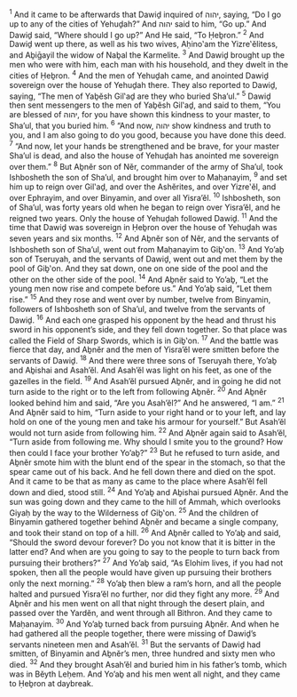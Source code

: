 <sup>1</sup> And it came to be afterwards that Dawiḏ inquired of יהוה, saying, “Do I go up to any of the cities of Yehuḏah?” And יהוה said to him, “Go up.” And Dawiḏ said, “Where should I go up?” And He said, “To Ḥeḇron.”
<sup>2</sup> And Dawiḏ went up there, as well as his two wives, Aḥino‛am the Yizre‛ĕlitess, and Aḇiḡayil the widow of Naḇal the Karmelite.
<sup>3</sup> And Dawiḏ brought up the men who were with him, each man with his household, and they dwelt in the cities of Ḥeḇron.
<sup>4</sup> And the men of Yehuḏah came, and anointed Dawiḏ sovereign over the house of Yehuḏah there. They also reported to Dawiḏ, saying, “The men of Yaḇĕsh Gil‛aḏ are they who buried Sha’ul.”
<sup>5</sup> Dawiḏ then sent messengers to the men of Yaḇĕsh Gil‛aḏ, and said to them, “You are blessed of יהוה, for you have shown this kindness to your master, to Sha’ul, that you buried him.
<sup>6</sup> “And now, יהוה show kindness and truth to you, and I am also going to do you good, because you have done this deed.
<sup>7</sup> “And now, let your hands be strengthened and be brave, for your master Sha’ul is dead, and also the house of Yehuḏah has anointed me sovereign over them.”
<sup>8</sup> But Aḇnĕr son of Nĕr, commander of the army of Sha’ul, took Ishbosheth the son of Sha’ul, and brought him over to Maḥanayim,
<sup>9</sup> and set him up to reign over Gil‛aḏ, and over the Ashĕrites, and over Yizre‛ĕl, and over Ephrayim, and over Binyamin, and over all Yisra’ĕl.
<sup>10</sup> Ishbosheth, son of Sha’ul, was forty years old when he began to reign over Yisra’ĕl, and he reigned two years. Only the house of Yehuḏah followed Dawiḏ.
<sup>11</sup> And the time that Dawiḏ was sovereign in Ḥeḇron over the house of Yehuḏah was seven years and six months.
<sup>12</sup> And Aḇnĕr son of Nĕr, and the servants of Ishbosheth son of Sha’ul, went out from Maḥanayim to Giḇ‛on.
<sup>13</sup> And Yo’aḇ son of Tseruyah, and the servants of Dawiḏ, went out and met them by the pool of Giḇ‛on. And they sat down, one on one side of the pool and the other on the other side of the pool.
<sup>14</sup> And Aḇnĕr said to Yo’aḇ, “Let the young men now rise and compete before us.” And Yo’aḇ said, “Let them rise.”
<sup>15</sup> And they rose and went over by number, twelve from Binyamin, followers of Ishbosheth son of Sha’ul, and twelve from the servants of Dawiḏ.
<sup>16</sup> And each one grasped his opponent by the head and thrust his sword in his opponent’s side, and they fell down together. So that place was called the Field of Sharp Swords, which is in Giḇ‛on.
<sup>17</sup> And the battle was fierce that day, and Aḇnĕr and the men of Yisra’ĕl were smitten before the servants of Dawiḏ.
<sup>18</sup> And there were three sons of Tseruyah there, Yo’aḇ and Aḇishai and Asah’ĕl. And Asah’ĕl was light on his feet, as one of the gazelles in the field.
<sup>19</sup> And Asah’ĕl pursued Aḇnĕr, and in going he did not turn aside to the right or to the left from following Aḇnĕr.
<sup>20</sup> And Aḇnĕr looked behind him and said, “Are you Asah’ĕl?” And he answered, “I am.”
<sup>21</sup> And Aḇnĕr said to him, “Turn aside to your right hand or to your left, and lay hold on one of the young men and take his armour for yourself.” But Asah’ĕl would not turn aside from following him.
<sup>22</sup> And Aḇnĕr again said to Asah’ĕl, “Turn aside from following me. Why should I smite you to the ground? How then could I face your brother Yo’aḇ?”
<sup>23</sup> But he refused to turn aside, and Aḇnĕr smote him with the blunt end of the spear in the stomach, so that the spear came out of his back. And he fell down there and died on the spot. And it came to be that as many as came to the place where Asah’ĕl fell down and died, stood still.
<sup>24</sup> And Yo’aḇ and Aḇishai pursued Aḇnĕr. And the sun was going down and they came to the hill of Ammah, which overlooks Giyaḥ by the way to the Wilderness of Giḇ‛on.
<sup>25</sup> And the children of Binyamin gathered together behind Aḇnĕr and became a single company, and took their stand on top of a hill.
<sup>26</sup> And Aḇnĕr called to Yo’aḇ and said, “Should the sword devour forever? Do you not know that it is bitter in the latter end? And when are you going to say to the people to turn back from pursuing their brothers?”
<sup>27</sup> And Yo’aḇ said, “As Elohim lives, if you had not spoken, then all the people would have given up pursuing their brothers only the next morning.”
<sup>28</sup> Yo’aḇ then blew a ram’s horn, and all the people halted and pursued Yisra’ĕl no further, nor did they fight any more.
<sup>29</sup> And Aḇnĕr and his men went on all that night through the desert plain, and passed over the Yardĕn, and went through all Bithron. And they came to Maḥanayim.
<sup>30</sup> And Yo’aḇ turned back from pursuing Aḇnĕr. And when he had gathered all the people together, there were missing of Dawiḏ’s servants nineteen men and Asah’ĕl.
<sup>31</sup> But the servants of Dawiḏ had smitten, of Binyamin and Aḇnĕr’s men, three hundred and sixty men who died.
<sup>32</sup> And they brought Asah’ĕl and buried him in his father’s tomb, which was in Bĕyth Leḥem. And Yo’aḇ and his men went all night, and they came to Ḥeḇron at daybreak.
